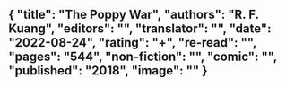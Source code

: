{
 "title": "The Poppy War",
 "authors": "R. F. Kuang",
 "editors": "",
 "translator": "",
 "date": "2022-08-24",
 "rating": "+",
 "re-read": "",
 "pages": "544",
 "non-fiction": "",
 "comic": "",
 "published": "2018",
 "image": ""
}
---

